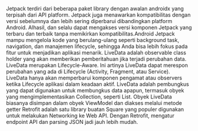 Jetpack terdiri dari beberapa paket library dengan awalan androidx yang terpisah dari API platform. Jetpack juga menawarkan kompatibilitas dengan versi sebelumnya dan lebih sering diperbarui dibandingkan platform Android. Alhasil, dan selalu dapat mengakses versi komponen Jetpack yang terbaru dan terbaik tanpa memikirkan kompatibilitas.Android Jetpack mampu mengelola kode yang berulang-ulang seperti background task, navigation, dan manajemen lifecycle, sehingga Anda bisa lebih fokus pada fitur untuk menjadikan aplikasi menarik. LiveData adalah observable class holder yang akan memberikan pemberitahuan jika terjadi perubahan data. LiveData merupakan Lifecycle-Aware. Ini artinya LiveData dapat merespon perubahan yang ada di Lifecycle (Activity, Fragment, atau Service).  LiveData hanya akan memperbarui komponen pengamat atau observers ketika Lifecycle aplikasi dalam keadaan aktif. LiveData adalah pembungkus yang dapat digunakan untuk membungkus data apapun, termasuk obyek yang mengimplementasikan Collection, seperti List. Obyek LiveData biasanya disimpan dalam obyek ViewModel dan diakses melalui metode getter Retrofit adalah satu library buatan Square yang populer digunakan untuk melakukan Networking ke Web API.  Dengan Retrofit, mengatur endpoint API dan parsing JSON jadi jauh lebih mudah. 